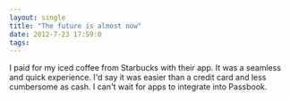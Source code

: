 ```yaml
---
layout: single
title: "The future is almost now"
date: 2012-7-23 17:59:0
tags: 
---
```


I paid for my iced coffee from Starbucks with their app. It was a seamless and quick experience. I'd say it was easier than a credit card and less cumbersome as cash. I can't wait for apps to integrate into Passbook.
